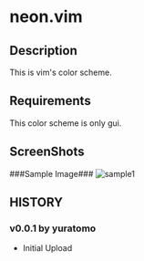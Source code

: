 neon.vim
=======

Description
-----------
This is vim's color scheme.

Requirements
------------
This color scheme is only gui.

ScreenShots
-----------

###Sample Image###
![sample1](http://yuratomo.up.seesaa.net/image/neon_v0.0.1.gif "sample1")


HISTORY
-------

### v0.0.1 by yuratomo
* Initial Upload

